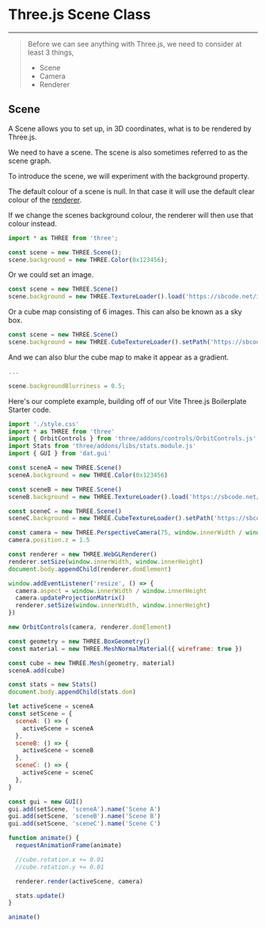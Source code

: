 # Three.js Scene Class

---

> Before we can see anything with Three.js, we need to consider at least 3 things,
>
> - Scene
> - Camera
> - Renderer
>

## Scene

A Scene allows you to set up, in 3D coordinates, what is to be rendered by Three.js.

We need to have a scene. The scene is also sometimes referred to as the scene graph.

To introduce the scene, we will experiment with the background property.

The default colour of a scene is null. In that case it will use the default clear colour of the [renderer](https://sbcode.net/threejs/renderer/).

If we change the scenes background colour, the renderer will then use that colour instead.

```js
import * as THREE from 'three';

const scene = new THREE.Scene();
scene.background = new THREE.Color(0x123456);
```

Or we could set an image.

```js
const scene = new THREE.Scene()
scene.background = new THREE.TextureLoader().load('https://sbcode.net/img/grid.png')
```

Or a cube map consisting of 6 images. This can also be known as a sky box.

```js
const scene = new THREE.Scene()
scene.background = new THREE.CubeTextureLoader().setPath('https://sbcode.net/img/').load(['px.png', 'nx.png', 'py.png', 'ny.png', 'pz.png', 'nz.png'])
```

And we can also blur the cube map to make it appear as a gradient.

```js
...

scene.backgroundBlurriness = 0.5;
```

Here's our complete example, building off of our Vite Three.js Boilerplate Starter code.

```js
import './style.css'
import * as THREE from 'three'
import { OrbitControls } from 'three/addons/controls/OrbitControls.js'
import Stats from 'three/addons/libs/stats.module.js'
import { GUI } from 'dat.gui'

const sceneA = new THREE.Scene()
sceneA.background = new THREE.Color(0x123456)

const sceneB = new THREE.Scene()
sceneB.background = new THREE.TextureLoader().load('https://sbcode.net/img/grid.png')

const sceneC = new THREE.Scene()
sceneC.background = new THREE.CubeTextureLoader().setPath('https://sbcode.net/img/').load(['px.png', 'nx.png', 'py.png', 'ny.png', 'pz.png', 'nz.png'])

const camera = new THREE.PerspectiveCamera(75, window.innerWidth / window.innerHeight, 0.1, 1000)
camera.position.z = 1.5

const renderer = new THREE.WebGLRenderer()
renderer.setSize(window.innerWidth, window.innerHeight)
document.body.appendChild(renderer.domElement)

window.addEventListener('resize', () => {
  camera.aspect = window.innerWidth / window.innerHeight
  camera.updateProjectionMatrix()
  renderer.setSize(window.innerWidth, window.innerHeight)
})

new OrbitControls(camera, renderer.domElement)

const geometry = new THREE.BoxGeometry()
const material = new THREE.MeshNormalMaterial({ wireframe: true })

const cube = new THREE.Mesh(geometry, material)
sceneA.add(cube)

const stats = new Stats()
document.body.appendChild(stats.dom)

let activeScene = sceneA
const setScene = {
  sceneA: () => {
    activeScene = sceneA
  },
  sceneB: () => {
    activeScene = sceneB
  },
  sceneC: () => {
    activeScene = sceneC
  },
}

const gui = new GUI()
gui.add(setScene, 'sceneA').name('Scene A')
gui.add(setScene, 'sceneB').name('Scene B')
gui.add(setScene, 'sceneC').name('Scene C')

function animate() {
  requestAnimationFrame(animate)

  //cube.rotation.x += 0.01
  //cube.rotation.y += 0.01

  renderer.render(activeScene, camera)

  stats.update()
}

animate()
```
